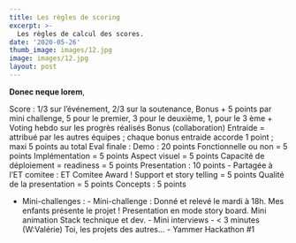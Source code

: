 ```yaml
---
title: Les règles de scoring
excerpt: >-
  Les règles de calcul des scores.
date: '2020-05-26'
thumb_image: images/12.jpg
image: images/12.jpg
layout: post
---
```


**Donec neque lorem**,

Score : 1/3 sur l’événement, 2/3 sur la soutenance, Bonus
		+ 5 points par mini challenge, 5 pour le premier, 3 pour le deuxième, 1, pour le 3 ème
		+ Voting hebdo sur les progrès réalisés
		Bonus (collaboration)
              	Entraide = attribué par les autres équipes ; chaque bonus entraide accorde 1 point ; maxi 5 points au total
Eval finale :
Demo : 20 points
Fonctionnelle ou non = 5 points
Implémentation = 5 points
Aspect visuel = 5 points
Capacité de déploiement = readiness = 5 points
Presentation : 10 points - Partagée à l’ET comitee : ET Comitee Award !
Support et story telling = 5 points
Qualité de la presentation = 5 points
Concepts : 5 points


- Mini-challenges : - Mini-challenge : Donné et relevé le mardi à 18h.
				Mes enfants présente le projet !
				Presentation en mode story board. Mini animation
				Stack technique et dev.
			    - Mini interviews - < 3 minutes (W:Valérie)
					Toi, les projets des autres…
			    - Yammer Hackathon #1